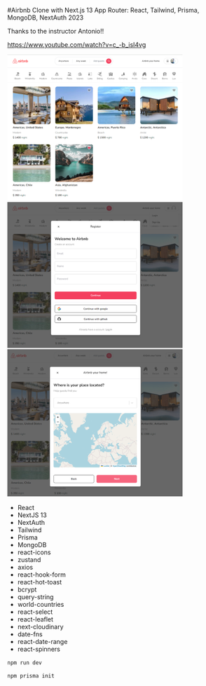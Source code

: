 #Airbnb Clone with Next.js 13 App Router: React, Tailwind, Prisma, MongoDB, NextAuth 2023

Thanks to the instructor Antonio!!

https://www.youtube.com/watch?v=c_-b_isI4vg

<img src="image.png" alt="nextjs" width="400">
<img src="image2.png" alt="nextjs" width="400">
<img src="image3.png" alt="nextjs" width="400">

- React
- NextJS 13
- NextAuth
- Tailwind
- Prisma
- MongoDB
- react-icons
- zustand
- axios
- react-hook-form
- react-hot-toast
- bcrypt
- query-string
- world-countries
- react-select
- react-leaflet
- next-cloudinary
- date-fns
- react-date-range
- react-spinners

```
npm run dev
```

```
npm prisma init
```
